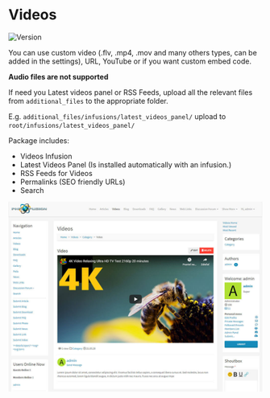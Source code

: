 # Videos

![Version](https://img.shields.io/badge/Version-1.1.3-blue.svg)

You can use custom video (.flv, .mp4, .mov and many others types, can be added in the settings), URL, YouTube or if you want custom embed code.

**Audio files are not supported**

If need you Latest videos panel or RSS Feeds, upload all the relevant files from `additional_files` to the appropriate folder.

E.g. `additional_files/infusions/latest_videos_panel/` upload to `root/infusions/latest_videos_panel/`

Package includes:
- Videos Infusion
- Latest Videos Panel (Is installed automatically with an infusion.)
- RSS Feeds for Videos
- Permalinks (SEO friendly URLs)
- Search

![Preview](screenshot.jpg)
